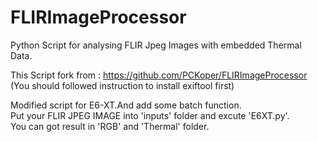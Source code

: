 # FLIRImageProcessor
Python Script for analysing FLIR Jpeg Images with embedded Thermal Data.

This Script fork from : https://github.com/PCKoper/FLIRImageProcessor  
(You should followed instruction to install exiftool first)  
  
Modified script for E6-XT.And add some batch function.  
Put your FLIR JPEG IMAGE into 'inputs' folder and excute 'E6XT.py'.  
You can got result in 'RGB' and 'Thermal' folder.  
